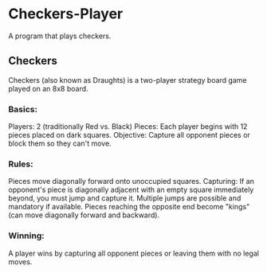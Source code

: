 # Checkers-Player
A program that plays checkers.

## Checkers
Checkers (also known as Draughts) is a two-player strategy board game played on an 8x8 board.

### Basics:
Players: 2 (traditionally Red vs. Black)
Pieces: Each player begins with 12 pieces placed on dark squares.
Objective: Capture all opponent pieces or block them so they can't move.
### Rules:
Pieces move diagonally forward onto unoccupied squares.
Capturing: If an opponent's piece is diagonally adjacent with an empty square immediately beyond, you must jump and capture it.
Multiple jumps are possible and mandatory if available.
Pieces reaching the opposite end become "kings" (can move diagonally forward and backward).
### Winning:
A player wins by capturing all opponent pieces or leaving them with no legal moves.